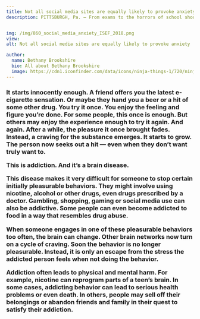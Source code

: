 ```yaml
---
title: Not all social media sites are equally likely to provoke anxiety
description: PITTSBURGH, Pa. — From exams to the horrors of school shootings, high school students have plenty to be anxious about. By comparison, social media — Instagram, Snapchat and Twitter, for instance — might seem like escapes. But Alisha Goyal, 18, wondered if social media sites might end up being more stressful than soothing. The senior at Hamilton High School in Chandler, Ariz., surveyed teens to discover if social media tends to hurt or help. Her findings now suggest that people who hang out at some social media sites might be at risk of developing anxiety. 


img: /img/860_social_media_anxiety_ISEF_2018.png
view: 
alt: Not all social media sites are equally likely to provoke anxiety

author:
  name: Bethany Brookshire
  bio: All about Bethany Brookshire
  image: https://cdn1.iconfinder.com/data/icons/ninja-things-1/720/ninja-background-256.png
---
```

<h3>
It starts innocently enough. A friend offers you the latest e-cigarette sensation. Or maybe they hand you a beer or a hit of some other drug. You try it once. You enjoy the feeling and figure you’re done. For some people, this once is enough. But others may enjoy the experience enough to try it again. And again. After a while, the pleasure it once brought fades. Instead, a craving for the substance emerges. It starts to grow. The person now seeks out a hit — even when they don’t want truly want to.

This is addiction. And it’s a brain disease.

This disease makes it very difficult for someone to stop certain initially pleasurable behaviors. They might involve using nicotine, alcohol or other drugs, even drugs prescribed by a doctor. Gambling, shopping, gaming or social media use can also be addictive. Some people can even become addicted to food in a way that resembles drug abuse.

When someone engages in one of these pleasurable behaviors too often, the brain can change. Other brain networks now turn on a cycle of craving. Soon the behavior is no longer pleasurable. Instead, it is only an escape from the stress the addicted person feels when not doing the behavior.

Addiction often leads to physical and mental harm. For example, nicotine can reprogram parts of a teen’s brain. In some cases, addicting behavior can lead to serious health problems or even death. In others, people may sell off their belongings or abandon friends and family in their quest to satisfy their addiction.

</h3>